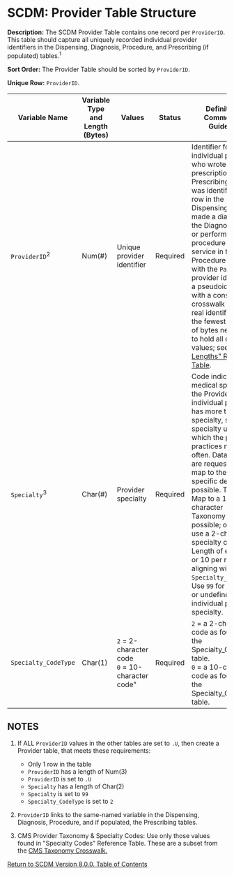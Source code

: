 # SCDM: Provider Table Structure

**Description:** The SCDM Provider Table contains one record per `ProviderID`. This table should capture all uniquely recorded individual provider identifiers in the Dispensing, Diagnosis, Procedure, and Prescribing (if populated) tables.<sup>1</sup>

**Sort Order:** The Provider Table should be sorted by `ProviderID`.

**Unique Row:** `ProviderID`.

| Variable Name | Variable Type and Length (Bytes) | Values | Status | Definition / Comments / Guideline | Example |
| --- | --- | --- | --- | --- |--- |
| `ProviderID`<sup>2</sup> | Num(#) | Unique provider identifier | Required |Identifier for the individual provider who wrote a prescription in the Prescribing table, was identified in a row in the Dispensing table, made a diagnosis in the Diagnosis table, or performed a procedure or service in the Procedure table. As with the `PatID`, the provider identifier is a pseudoidentifier with a consistent crosswalk to the real identifier. Use the fewest number of bytes necessary to hold all distinct values; see ["SAS Lengths" Reference Table](SCDM_draft_reference_tables_8.1.0_r2.xlsx). | `99218766` |
| `Specialty`<sup>3</sup> | Char(#)	| Provider specialty | Required | Code indicating the medical specialty of the Provider. If an individual provider has more than one specialty, select the specialty under which the provider practices most often. Data Partners are requested to map to the most specific description possible. That is, Map to a 10&#45;character Taxonomy Code if possible; otherwise use a 2&#45;character specialty code. Length of either 2 or 10 per row, aligning with `Specialty_CodeType`. Use `99` for unknown or undefined individual provider specialty. | `45` or `207X00000X` |
| `Specialty_CodeType`	| Char(1) | `2` = 2&#45;character code<br> `0` = 10&#45;character code" | Required | `2` = a 2&#45;character code as found in the Specialty_Codes table.<br> `0` = a 10&#45;character code as found in the Specialty_Codes table. | `2` |


## NOTES

1. If ALL `ProviderID` values in the other tables are set to `.U`, then create a Provider table, that meets these requirements:

   - Only 1 row in the table
   - `ProviderID` has a length of Num(3)
   - `ProviderID` is set to `.U`
   - `Specialty` has a length of Char(2)
   - `Specialty` is set to `99`
   - `Specialty_CodeType` is set to `2`

1. `ProviderID` links to the same-named variable in the Dispensing, Diagnosis, Procedure, and if populated, the Prescribing tables.
   
2. CMS Provider Taxonomy & Specialty Codes: Use only those values found in "Specialty Codes" Reference Table.  These are a subset from the [CMS Taxonomy Crosswalk.](https://www.cms.gov/Medicare/Provider-Enrollment-and-Certification/MedicareProviderSupEnroll/Downloads/TaxonomyCrosswalk.pdf)

[Return to SCDM Version 8.0.0. Table of Contents](800_0FM_atoc_scdm.md)
